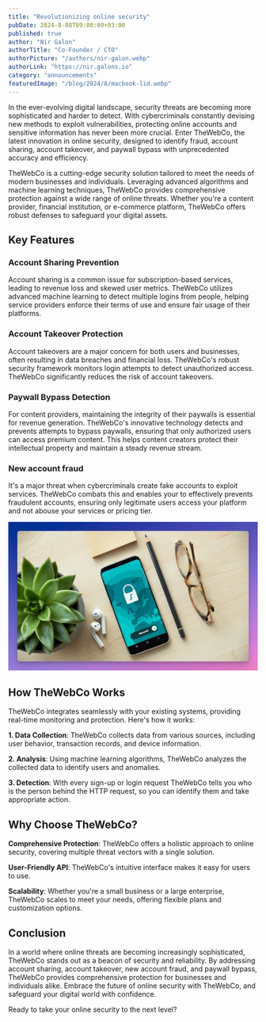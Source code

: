 ```yaml
---
title: "Revolutionizing online security"
pubDate: 2024-8-08T09:00:00+03:00
published: true
author: "Nir Galon"
authorTitle: "Co-Founder / CTO"
authorPicture: "/authors/nir-galon.webp"
authorLink: "https://nir.galons.io"
category: "announcements"
featuredImage: "/blog/2024/8/macbook-lid.webp"
---
```


In the ever-evolving digital landscape, security threats are becoming more sophisticated and harder to detect. With cybercriminals constantly devising new methods to exploit vulnerabilities, protecting online accounts and sensitive information has never been more crucial. Enter TheWebCo, the latest innovation in online security, designed to identify fraud, account sharing, account takeover, and paywall bypass with unprecedented accuracy and efficiency.

<!--more-->

TheWebCo is a cutting-edge security solution tailored to meet the needs of modern businesses and individuals. Leveraging advanced algorithms and machine learning techniques, TheWebCo provides comprehensive protection against a wide range of online threats. Whether you're a content provider, financial institution, or e-commerce platform, TheWebCo offers robust defenses to safeguard your digital assets.

## Key Features

### Account Sharing Prevention

Account sharing is a common issue for subscription-based services, leading to revenue loss and skewed user metrics. TheWebCo utilizes advanced machine learning to detect multiple logins from people, helping service providers enforce their terms of use and ensure fair usage of their platforms.

### Account Takeover Protection

Account takeovers are a major concern for both users and businesses, often resulting in data breaches and financial loss. TheWebCo's robust security framework monitors login attempts to detect unauthorized access. TheWebCo significantly reduces the risk of account takeovers.

### Paywall Bypass Detection

For content providers, maintaining the integrity of their paywalls is essential for revenue generation. TheWebCo's innovative technology detects and prevents attempts to bypass paywalls, ensuring that only authorized users can access premium content. This helps content creators protect their intellectual property and maintain a steady revenue stream.

### New account fraud

It's a major threat when cybercriminals create fake accounts to exploit services. TheWebCo combats this and enables your to effectively prevents fraudulent accounts, ensuring only legitimate users access your platform and not abouse your services or pricing tier.

![Security](/blog/2024/8/security.webp)

## How TheWebCo Works

TheWebCo integrates seamlessly with your existing systems, providing real-time monitoring and protection. Here's how it works:

**1. Data Collection**: TheWebCo collects data from various sources, including user behavior, transaction records, and device information.

**2. Analysis**: Using machine learning algorithms, TheWebCo analyzes the collected data to identify users and anomalies.

**3. Detection**: With every sign-up or login request TheWebCo tells you who is the person behind the HTTP request, so you can identify them and take appropriate action.

## Why Choose TheWebCo?

**Comprehensive Protection**: TheWebCo offers a holistic approach to online security, covering multiple threat vectors with a single solution.

**User-Friendly API**: TheWebCo's intuitive interface makes it easy for users to use.

**Scalability**: Whether you're a small business or a large enterprise, TheWebCo scales to meet your needs, offering flexible plans and customization options.

## Conclusion

In a world where online threats are becoming increasingly sophisticated, TheWebCo stands out as a beacon of security and reliability. By addressing account sharing, account takeover, new account fraud, and paywall bypass, TheWebCo provides comprehensive protection for businesses and individuals alike. Embrace the future of online security with TheWebCo, and safeguard your digital world with confidence.

Ready to take your online security to the next level?
